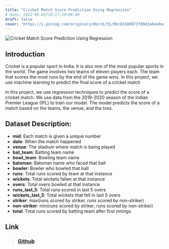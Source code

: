 ```yaml
---
title: "Cricket Match Score Prediction Using Regression"
# date: 2022-09-01T10:17:19+08:00
draft: false
cover: "https://i.pinimg.com/originals/0b/cb/51/0bcb5180973f89d2a64a9ee38f208461.jpg"
---
```

![Cricket Match Score Prediction Using Regression](https://i.pinimg.com/originals/0b/cb/51/0bcb5180973f89d2a64a9ee38f208461.jpg)

## Introduction
Cricket is a popular sport in India. It is also one of the most popular sports in the world. The game involves two teams of eleven players each. The team that scores the most runs by the end of the game wins. In this project, we use machine learning to predict the final score of a cricket match

In this project, we use regression techniques to predict the score of a cricket match. We use data from the 2019-2020 season of the Indian Premier League (IPL) to train our model. The model predicts the score of a match based on the teams, the venue, and the toss.

##  Dataset Description:

- **mid**: Each match is given a unique number
- **date**: When the match happened
- **venue**: The stadium where match is being played
- **bat_team**: Batting team name
- **bowl_team**: Bowling team name
- **batsman**: Batsman name who faced that ball
- **bowler**: Bowler who bowled that ball
- **runs**: Total runs scored by team at that instance
- **wickets**: Total wickets fallen at that instance
- **overs**: Total overs bowled at that instance
- **runs_last_5**: Total runs scored in last 5 overs
- **wickets_last_5**: Total wickets that fell in last 5 overs
- **striker**: max(runs scored by striker, runs scored by non-striker)
- **non-striker**: min(runs scored by striker, runs scored by non-striker)
- **total**: Total runs scored by batting team after first innings

## Link
> ### [Github](https://github.com/GurpreetMeelu/IPL-Match-Score-Prediction-using-Regression)